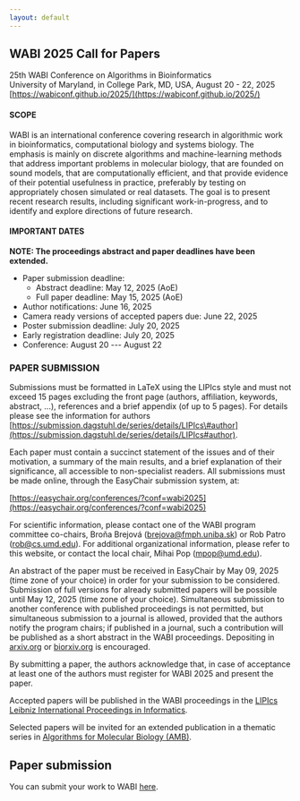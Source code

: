 ```yaml
---
layout: default
---
```


## WABI 2025 Call for Papers

25th WABI Conference on Algorithms in Bioinformatics   
University of Maryland, in College Park, MD, USA, August 20 \- 22, 2025  
[https://wabiconf.github.io/2025/](https://wabiconf.github.io/2025/)

#### SCOPE  
WABI is an international conference covering research in algorithmic work in bioinformatics, computational biology and systems biology. The emphasis is mainly on discrete algorithms and machine-learning methods that address important problems in molecular biology, that are founded on sound models, that are computationally efficient, and that provide evidence of their potential usefulness in practice, preferably by testing on appropriately chosen simulated or real datasets. The goal is to present recent research results, including significant work-in-progress, and to identify and explore directions of future research. 

#### IMPORTANT DATES

**NOTE: The proceedings abstract and paper deadlines have been extended.**

* Paper submission deadline: 
  * Abstract deadline: May 12, 2025 (AoE)
  * Full paper deadline: May 15, 2025 (AoE)
* Author notifications: June 16, 2025
* Camera ready versions of accepted papers due: June 22, 2025
* Poster submission deadline: July 20, 2025
* Early registration deadline: July 20, 2025
* Conference: August 20 --- August 22


### PAPER SUBMISSION

Submissions must be formatted in LaTeX using the LIPIcs style and must not exceed 15 pages excluding the front page (authors, affiliation, keywords, abstract, ...), references and a brief appendix (of up to 5 pages). For details please see the information for authors [https://submission.dagstuhl.de/series/details/LIPIcs\#author](https://submission.dagstuhl.de/series/details/LIPIcs#author).

Each paper must contain a succinct statement of the issues and of their motivation, a summary of the main results, and a brief explanation of their significance, all accessible to non-specialist readers. All submissions must be made online, through the EasyChair submission system, at:

[https://easychair.org/conferences/?conf=wabi2025](https://easychair.org/conferences/?conf=wabi2025)

For scientific information, please contact one of the WABI program committee co-chairs, Broňa Brejová ([brejova@fmph.uniba.sk](mailto:brejova@fmph.uniba.sk)) or Rob Patro ([rob@cs.umd.edu](mailto:rob@cs.umd.edu)). For additional organizational information, please refer to this website, or contact the local chair, Mihai Pop ([mpop@umd.edu](mailto:mpop@umd.edu)).

An abstract of the paper must be received in EasyChair by May 09, 2025 (time zone of your choice) in order for your submission to be considered. Submission of full versions for already submitted papers will be possible until May 12, 2025 (time zone of your choice). Simultaneous submission to another conference with published proceedings is not permitted, but simultaneous submission to a journal is allowed, provided that the authors notify the program chairs; if published in a journal, such a contribution will be published as a short abstract in the WABI proceedings. Depositing in [arxiv.org](http://arxiv.org) or [biorxiv.org](http://biorxiv.org) is encouraged.

By submitting a paper, the authors acknowledge that, in case of acceptance at least one of the authors must register for WABI 2025 and present the paper.

Accepted papers will be published in the WABI proceedings in the [LIPIcs Leibniz International Proceedings in Informatics](https://www.dagstuhl.de/publikationen/lipics/).

Selected papers will be invited for an extended publication in a thematic series in [Algorithms for Molecular Biology (AMB)](http://almob.biomedcentral.com/).  

## Paper submission

You can submit your work to WABI [here](https://easychair.org/conferences/?conf=wabi2025).
